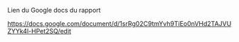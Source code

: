 Lien du Google docs du rapport

https://docs.google.com/document/d/1srRg02C9tmYvh9TiEo0nVHd2TAJVUZYYk4l-HPet2SQ/edit
